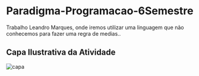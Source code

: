 # Paradigma-Programacao-6Semestre
Trabalho Leandro Marques, onde iremos utilizar
uma linguagem que não conhecemos para fazer uma regra de medias..

<h2> Capa Ilustrativa da Atividade</h2>


![capa](https://user-images.githubusercontent.com/27506588/64932987-fe5f8b80-d818-11e9-896b-66d51abd8bee.jpg)

